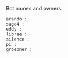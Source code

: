 Bot names and owners:

    arando : 
    sage4 :
    eddy :
    librae :
    silence :
    pi : 
    groebner :
